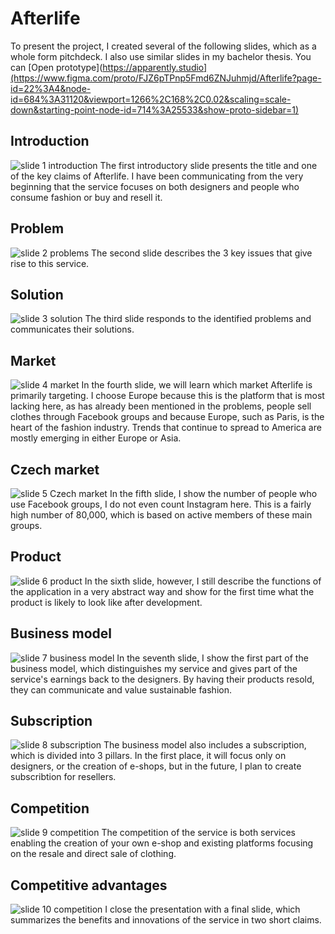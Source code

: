 # Afterlife
To present the project, I created several of the following slides, which as a whole form pitchdeck. I also use similar slides in my bachelor thesis.
You can [Open prototype](https://apparently.studio](https://www.figma.com/proto/FJZ6pTPnp5Fmd6ZNJuhmjd/Afterlife?page-id=22%3A4&node-id=684%3A31120&viewport=1266%2C168%2C0.02&scaling=scale-down&starting-point-node-id=714%3A25533&show-proto-sidebar=1)

## Introduction
![slide 1 introduction](img/slide-1.png)
The first introductory slide presents the title and one of the key claims of Afterlife. I have been communicating from the very beginning that the service focuses on both designers and people who consume fashion or buy and resell it.

## Problem
![slide 2 problems](img/slide-2.png)
The second slide describes the 3 key issues that give rise to this service.

## Solution
![slide 3 solution](img/slide-3.png)
The third slide responds to the identified problems and communicates their solutions.

## Market
![slide 4 market](img/slide-4.png)
In the fourth slide, we will learn which market Afterlife is primarily targeting. I choose Europe because this is the platform that is most lacking here, as has already been mentioned in the problems, people sell clothes through Facebook groups and because Europe, such as Paris, is the heart of the fashion industry. Trends that continue to spread to America are mostly emerging in either Europe or Asia.

## Czech market
![slide 5 Czech market](img/slide-5.png)
In the fifth slide, I show the number of people who use Facebook groups, I do not even count Instagram here. This is a fairly high number of 80,000, which is based on active members of these main groups.

## Product
![slide 6 product](img/slide-6.png)
In the sixth slide, however, I still describe the functions of the application in a very abstract way and show for the first time what the product is likely to look like after development.

## Business model
![slide 7 business model](img/slide-7.png)
In the seventh slide, I show the first part of the business model, which distinguishes my service and gives part of the service's earnings back to the designers. By having their products resold, they can communicate and value sustainable fashion.

## Subscription
![slide 8 subscription](img/slide-8.png)
The business model also includes a subscription, which is divided into 3 pillars. In the first place, it will focus only on designers, or the creation of e-shops, but in the future, I plan to create subscribtion for resellers.

## Competition
![slide 9 competition](img/slide-9.png)
The competition of the service is both services enabling the creation of your own e-shop and existing platforms focusing on the resale and direct sale of clothing.

## Competitive advantages
![slide 10 competition](img/slide-10.png)
I close the presentation with a final slide, which summarizes the benefits and innovations of the service in two short claims.
